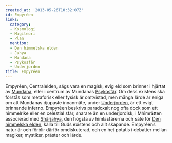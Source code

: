 ```yaml
---
created_at: '2013-05-26T10:32:07Z'
id: Empyréen
links:
  category:
  - Kosmologi
  - Magiteori
  - Plan
  mention:
  - Den himmelska elden
  - Jahya
  - Mundana
  - Psykosfär
  - Underjorden
title: Empyréen
---
```


Empyréen, Centralelden, sägs vara en magisk, evig eld som brinner i hjärtat av [Mundana], eller i
centrum av Mundanas [Psykosfär]. Om dess existens ska förstås som metaforisk eller fysisk är
omtvistad, men många lärde är eniga om att Mundanas djupaste innanmäte, under [Underjorden], är ett
evigt brinnande inferno. Empyréen beskrivs paradoxalt nog ofta dock som ett himmelrike eller en
celestial sfär, snarare än en underjordisk, i Mhîmrätten associerad med [Shârjahya], den högsta av
himlasfärerna och säte för [Den himmelska elden], källa till Guds existens och allt skapande.
Empyréens natur är och förblir därför omdiskuterad, och en het potatis i debatter mellan magiker,
mystiker, präster och lärde.

  [Mundana]: Mundana
  [Psykosfär]: Psykosfär
  [Underjorden]: Underjorden
  [Shârjahya]: Jahya
  [Den himmelska elden]: Den_himmelska_elden